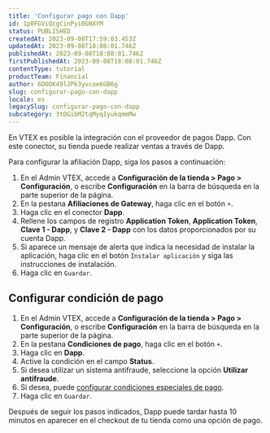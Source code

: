 ```yaml
---
title: 'Configurar pago con Dapp'
id: 1p0FGViQcgCinPyi0GNXYM
status: PUBLISHED
createdAt: 2023-09-08T17:59:03.453Z
updatedAt: 2023-09-08T18:08:01.746Z
publishedAt: 2023-09-08T18:08:01.746Z
firstPublishedAt: 2023-09-08T18:08:01.746Z
contentType: tutorial
productTeam: Financial
author: 6DODK49lJPk3yvcoe6GB6g
slug: configurar-pago-con-dapp
locale: es
legacySlug: configurar-pago-con-dapp
subcategory: 3tDGibM2tqMyqIyukqmmMw
---
```


En VTEX es posible la integración con el proveedor de pagos Dapp. Con este conector, su tienda puede realizar ventas a través de Dapp.

Para configurar la afiliación Dapp, siga los pasos a continuación:

1. En el Admin VTEX, accede a __Configuración de la tienda > Pago > Configuración__, o escribe __Configuración__ en la barra de búsqueda en la parte superior de la página.
2. En la pestana __Afiliaciones de Gateway__, haga clic en el botón `+`.
3. Haga clic en el conector __Dapp__.
4. Rellene los campos de registro __Application Token__, __Application Token__, __Clave 1 - Dapp__, y __Clave 2 - Dapp__ con los datos proporcionados por su cuenta Dapp.
5. Si aparece un mensaje de alerta que indica la necesidad de instalar la aplicación, haga clic en el botón `Instalar aplicación` y siga las instrucciones de instalación.
6. Haga clic en `Guardar`.

## Configurar condición de pago
1. En el Admin VTEX, accede a __Configuración de la tienda > Pago > Configuración__, o escribe __Configuración__ en la barra de búsqueda en la parte superior de la página.
2. En la pestana __Condiciones de pago__, haga clic en el botón `+`.
3. Haga clic en __Dapp__.
4. Active la condición en el campo __Status__.
5. Si desea utilizar un sistema antifraude, seleccione la opción __Utilizar antifraude__.
6. Si desea, puede [configurar condiciones especiales de pago](https://help.vtex.com/es/tutorial/condiciones-especiales--tutorials_456?&utm_source=autocomplete#).
7. Haga clic en `Guardar`.

Después de seguir los pasos indicados, Dapp puede tardar hasta 10 minutos en aparecer en el checkout de tu tienda como una opción de pago.

